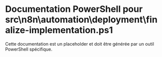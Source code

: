 # Documentation PowerShell pour src\n8n\automation\deployment\finalize-implementation.ps1

Cette documentation est un placeholder et doit être générée par un outil PowerShell spécifique.
